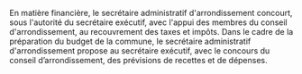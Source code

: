 En matière financière, le secrétaire administratif d'arrondissement concourt, sous l'autorité du secrétaire exécutif, avec l'appui des membres du conseil d'arrondissement, au recouvrement des taxes et impôts.
Dans le cadre de la préparation du budget de la commune, le secrétaire administratif d'arrondissement propose au secrétaire exécutif, avec le concours du conseil d’arrondissement, des prévisions de recettes et de dépenses.